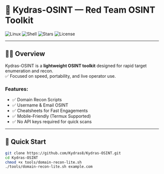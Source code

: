 # 🐍 Kydras-OSINT — Red Team OSINT Toolkit

![Linux](https://img.shields.io/badge/platform-Linux-blue)
![Shell](https://img.shields.io/badge/language-Bash-green)
![Stars](https://img.shields.io/github/stars/Kydras8/Kydras-OSINT.svg)
![License](https://img.shields.io/badge/license-MIT-purple)

---

## 🕵️‍♂️ Overview
Kydras-OSINT is a **lightweight OSINT toolkit** designed for rapid target enumeration and recon.  
✅ Focused on speed, portability, and live operator use.

### Features:
- ✅ Domain Recon Scripts
- ✅ Username & Email OSINT
- ✅ Cheatsheets for Fast Engagements
- ✅ Mobile-Friendly (Termux Supported)
- ✅ No API keys required for quick scans

---

## 🚀 Quick Start
```bash
git clone https://github.com/Kydras8/Kydras-OSINT.git
cd Kydras-OSINT
chmod +x tools/domain-recon-lite.sh
./tools/domain-recon-lite.sh example.com
